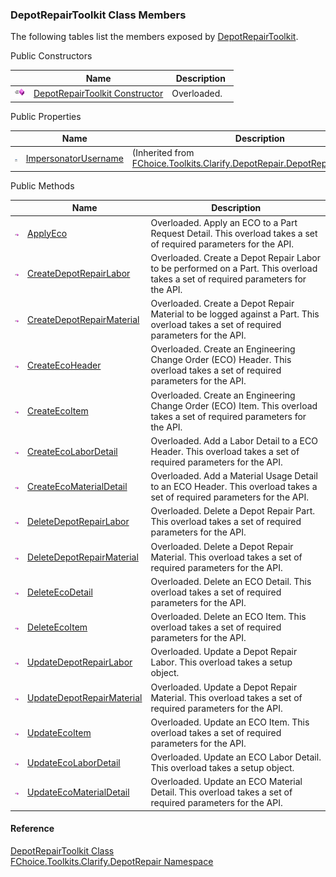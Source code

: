 ﻿### DepotRepairToolkit Class Members

The following tables list the members exposed by [DepotRepairToolkit](FChoice.Toolkits.Clarify~FChoice.Toolkits.Clarify.DepotRepair.DepotRepairToolkit.md).

Public Constructors

|   | Name | Description |
| --- | --- | --- |
| ![Public Constructor](dotnetimages/publicConstructor.png) | [DepotRepairToolkit Constructor](FChoice.Toolkits.Clarify~FChoice.Toolkits.Clarify.DepotRepair.DepotRepairToolkit~_ctor.md) | Overloaded.    |



Public Properties

|   | Name | Description |
| --- | --- | --- |
| ![Public Property](dotnetimages/publicProperty.png) | [ImpersonatorUsername](FChoice.Toolkits.Clarify~FChoice.Toolkits.Clarify.DepotRepair.DepotRepairToolkitBase~ImpersonatorUsername.md) | (Inherited from [FChoice.Toolkits.Clarify.DepotRepair.DepotRepairToolkitBase](FChoice.Toolkits.Clarify~FChoice.Toolkits.Clarify.DepotRepair.DepotRepairToolkitBase.md)) |



Public Methods

|   | Name | Description |
| --- | --- | --- |
| ![Public Method](dotnetimages/publicMethod.png) | [ApplyEco](FChoice.Toolkits.Clarify~FChoice.Toolkits.Clarify.DepotRepair.DepotRepairToolkit~ApplyEco.md) | Overloaded. Apply an ECO to a Part Request Detail. This overload takes a set of required parameters for the API.   |
| ![Public Method](dotnetimages/publicMethod.png) | [CreateDepotRepairLabor](FChoice.Toolkits.Clarify~FChoice.Toolkits.Clarify.DepotRepair.DepotRepairToolkit~CreateDepotRepairLabor.md) | Overloaded. Create a Depot Repair Labor to be performed on a Part. This overload takes a set of required parameters for the API.   |
| ![Public Method](dotnetimages/publicMethod.png) | [CreateDepotRepairMaterial](FChoice.Toolkits.Clarify~FChoice.Toolkits.Clarify.DepotRepair.DepotRepairToolkit~CreateDepotRepairMaterial.md) | Overloaded. Create a Depot Repair Material to be logged against a Part. This overload takes a set of required parameters for the API.   |
| ![Public Method](dotnetimages/publicMethod.png) | [CreateEcoHeader](FChoice.Toolkits.Clarify~FChoice.Toolkits.Clarify.DepotRepair.DepotRepairToolkit~CreateEcoHeader.md) | Overloaded. Create an Engineering Change Order (ECO) Header. This overload takes a set of required parameters for the API.   |
| ![Public Method](dotnetimages/publicMethod.png) | [CreateEcoItem](FChoice.Toolkits.Clarify~FChoice.Toolkits.Clarify.DepotRepair.DepotRepairToolkit~CreateEcoItem.md) | Overloaded. Create an Engineering Change Order (ECO) Item. This overload takes a set of required parameters for the API.   |
| ![Public Method](dotnetimages/publicMethod.png) | [CreateEcoLaborDetail](FChoice.Toolkits.Clarify~FChoice.Toolkits.Clarify.DepotRepair.DepotRepairToolkit~CreateEcoLaborDetail.md) | Overloaded. Add a Labor Detail to a ECO Header. This overload takes a set of required parameters for the API.   |
| ![Public Method](dotnetimages/publicMethod.png) | [CreateEcoMaterialDetail](FChoice.Toolkits.Clarify~FChoice.Toolkits.Clarify.DepotRepair.DepotRepairToolkit~CreateEcoMaterialDetail.md) | Overloaded. Add a Material Usage Detail to an ECO Header. This overload takes a set of required parameters for the API.   |
| ![Public Method](dotnetimages/publicMethod.png) | [DeleteDepotRepairLabor](FChoice.Toolkits.Clarify~FChoice.Toolkits.Clarify.DepotRepair.DepotRepairToolkit~DeleteDepotRepairLabor.md) | Overloaded. Delete a Depot Repair Part. This overload takes a set of required parameters for the API.   |
| ![Public Method](dotnetimages/publicMethod.png) | [DeleteDepotRepairMaterial](FChoice.Toolkits.Clarify~FChoice.Toolkits.Clarify.DepotRepair.DepotRepairToolkit~DeleteDepotRepairMaterial.md) | Overloaded. Delete a Depot Repair Material. This overload takes a set of required parameters for the API.   |
| ![Public Method](dotnetimages/publicMethod.png) | [DeleteEcoDetail](FChoice.Toolkits.Clarify~FChoice.Toolkits.Clarify.DepotRepair.DepotRepairToolkit~DeleteEcoDetail.md) | Overloaded. Delete an ECO Detail. This overload takes a set of required parameters for the API.   |
| ![Public Method](dotnetimages/publicMethod.png) | [DeleteEcoItem](FChoice.Toolkits.Clarify~FChoice.Toolkits.Clarify.DepotRepair.DepotRepairToolkit~DeleteEcoItem.md) | Overloaded. Delete an ECO Item. This overload takes a set of required parameters for the API.   |
| ![Public Method](dotnetimages/publicMethod.png) | [UpdateDepotRepairLabor](FChoice.Toolkits.Clarify~FChoice.Toolkits.Clarify.DepotRepair.DepotRepairToolkit~UpdateDepotRepairLabor.md) | Overloaded. Update a Depot Repair Labor. This overload takes a setup object.   |
| ![Public Method](dotnetimages/publicMethod.png) | [UpdateDepotRepairMaterial](FChoice.Toolkits.Clarify~FChoice.Toolkits.Clarify.DepotRepair.DepotRepairToolkit~UpdateDepotRepairMaterial.md) | Overloaded. Update a Depot Repair Material. This overload takes a set of required parameters for the API.   |
| ![Public Method](dotnetimages/publicMethod.png) | [UpdateEcoItem](FChoice.Toolkits.Clarify~FChoice.Toolkits.Clarify.DepotRepair.DepotRepairToolkit~UpdateEcoItem.md) | Overloaded. Update an ECO Item. This overload takes a set of required parameters for the API.   |
| ![Public Method](dotnetimages/publicMethod.png) | [UpdateEcoLaborDetail](FChoice.Toolkits.Clarify~FChoice.Toolkits.Clarify.DepotRepair.DepotRepairToolkit~UpdateEcoLaborDetail.md) | Overloaded. Update an ECO Labor Detail. This overload takes a setup object.   |
| ![Public Method](dotnetimages/publicMethod.png) | [UpdateEcoMaterialDetail](FChoice.Toolkits.Clarify~FChoice.Toolkits.Clarify.DepotRepair.DepotRepairToolkit~UpdateEcoMaterialDetail.md) | Overloaded. Update an ECO Material Detail. This overload takes a set of required parameters for the API.   |





#### Reference

[DepotRepairToolkit Class](FChoice.Toolkits.Clarify~FChoice.Toolkits.Clarify.DepotRepair.DepotRepairToolkit.md)  
[FChoice.Toolkits.Clarify.DepotRepair Namespace](FChoice.Toolkits.Clarify~FChoice.Toolkits.Clarify.DepotRepair_namespace.md)